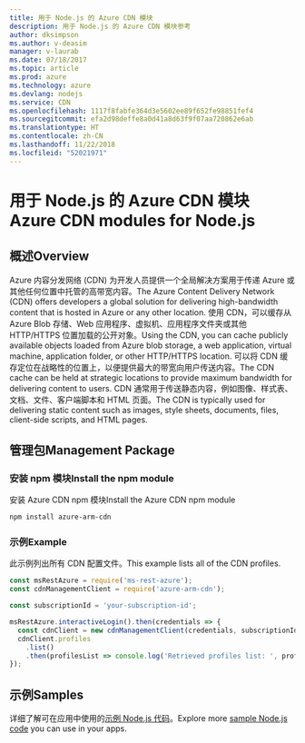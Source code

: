 ```yaml
---
title: 用于 Node.js 的 Azure CDN 模块
description: 用于 Node.js 的 Azure CDN 模块参考
author: dksimpson
ms.author: v-deasim
manager: v-laurab
ms.date: 07/18/2017
ms.topic: article
ms.prod: azure
ms.technology: azure
ms.devlang: nodejs
ms.service: CDN
ms.openlocfilehash: 1117f8fabfe364d3e5602ee89f652fe98851fef4
ms.sourcegitcommit: efa2d98deffe8a0d41a8d63f9f07aa720862e6ab
ms.translationtype: HT
ms.contentlocale: zh-CN
ms.lasthandoff: 11/22/2018
ms.locfileid: "52021971"
---
```

# <a name="azure-cdn-modules-for-nodejs"></a><span data-ttu-id="879cc-103">用于 Node.js 的 Azure CDN 模块</span><span class="sxs-lookup"><span data-stu-id="879cc-103">Azure CDN modules for Node.js</span></span>

## <a name="overview"></a><span data-ttu-id="879cc-104">概述</span><span class="sxs-lookup"><span data-stu-id="879cc-104">Overview</span></span>

<span data-ttu-id="879cc-105">Azure 内容分发网络 (CDN) 为开发人员提供一个全局解决方案用于传递 Azure 或其他任何位置中托管的高带宽内容。</span><span class="sxs-lookup"><span data-stu-id="879cc-105">The Azure Content Delivery Network (CDN) offers developers a global solution for delivering high-bandwidth content that is hosted in Azure or any other location.</span></span> <span data-ttu-id="879cc-106">使用 CDN，可以缓存从 Azure Blob 存储、Web 应用程序、虚拟机、应用程序文件夹或其他 HTTP/HTTPS 位置加载的公开对象。</span><span class="sxs-lookup"><span data-stu-id="879cc-106">Using the CDN, you can cache publicly available objects loaded from Azure blob storage, a web application, virtual machine, application folder, or other HTTP/HTTPS location.</span></span> <span data-ttu-id="879cc-107">可以将 CDN 缓存定位在战略性的位置上，以便提供最大的带宽向用户传送内容。</span><span class="sxs-lookup"><span data-stu-id="879cc-107">The CDN cache can be held at strategic locations to provide maximum bandwidth for delivering content to users.</span></span> <span data-ttu-id="879cc-108">CDN 通常用于传送静态内容，例如图像、样式表、文档、文件、客户端脚本和 HTML 页面。</span><span class="sxs-lookup"><span data-stu-id="879cc-108">The CDN is typically used for delivering static content such as images, style sheets, documents, files, client-side scripts, and HTML pages.</span></span>

## <a name="management-package"></a><span data-ttu-id="879cc-109">管理包</span><span class="sxs-lookup"><span data-stu-id="879cc-109">Management Package</span></span>

### <a name="install-the-npm-module"></a><span data-ttu-id="879cc-110">安装 npm 模块</span><span class="sxs-lookup"><span data-stu-id="879cc-110">Install the npm module</span></span>

<span data-ttu-id="879cc-111">安装 Azure CDN npm 模块</span><span class="sxs-lookup"><span data-stu-id="879cc-111">Install the Azure CDN npm module</span></span>

```bash
npm install azure-arm-cdn
```

### <a name="example"></a><span data-ttu-id="879cc-112">示例</span><span class="sxs-lookup"><span data-stu-id="879cc-112">Example</span></span>

<span data-ttu-id="879cc-113">此示例列出所有 CDN 配置文件。</span><span class="sxs-lookup"><span data-stu-id="879cc-113">This example lists all of the CDN profiles.</span></span>

```javascript
const msRestAzure = require('ms-rest-azure');
const cdnManagementClient = require('azure-arm-cdn');

const subscriptionId = 'your-subscription-id';

msRestAzure.interactiveLogin().then(credentials => {
  const cdnClient = new cdnManagementClient(credentials, subscriptionId);
  cdnClient.profiles
    .list()
    .then(profilesList => console.log('Retrieved profiles list: ', profilesList));
});
```

## <a name="samples"></a><span data-ttu-id="879cc-114">示例</span><span class="sxs-lookup"><span data-stu-id="879cc-114">Samples</span></span>

<span data-ttu-id="879cc-115">详细了解可在应用中使用的[示例 Node.js 代码](https://azure.microsoft.com/resources/samples/?platform=nodejs)。</span><span class="sxs-lookup"><span data-stu-id="879cc-115">Explore more [sample Node.js code](https://azure.microsoft.com/resources/samples/?platform=nodejs) you can use in your apps.</span></span>
